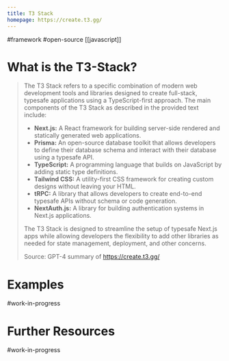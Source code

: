 ```yaml
---
title: T3 Stack
homepage: https://create.t3.gg/
---
```


#framework #open-source [[javascript]]

# What is the T3-Stack?

> The T3 Stack refers to a specific combination of modern web development tools and libraries designed to create full-stack, typesafe applications using a TypeScript-first approach. The main components of the T3 Stack as described in the provided text include:
>
> - **Next.js:** A React framework for building server-side rendered and statically generated web applications.
> - **Prisma:** An open-source database toolkit that allows developers to define their database schema and interact with their database using a typesafe API.
> - **TypeScript:** A programming language that builds on JavaScript by adding static type definitions.
> - **Tailwind CSS:** A utility-first CSS framework for creating custom designs without leaving your HTML.
> - **tRPC:** A library that allows developers to create end-to-end typesafe APIs without schema or code generation.
> - **NextAuth.js:** A library for building authentication systems in Next.js applications.
>
> The T3 Stack is designed to streamline the setup of typesafe Next.js apps while allowing developers the flexibility to add other libraries as needed for state management, deployment, and other concerns.
>
> Source: GPT-4 summary of https://create.t3.gg/

# Examples

#work-in-progress

# Further Resources

#work-in-progress
